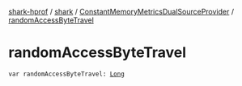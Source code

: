 [shark-hprof](../../index.md) / [shark](../index.md) / [ConstantMemoryMetricsDualSourceProvider](index.md) / [randomAccessByteTravel](./random-access-byte-travel.md)

# randomAccessByteTravel

`var randomAccessByteTravel: `[`Long`](https://kotlinlang.org/api/latest/jvm/stdlib/kotlin/-long/index.html)